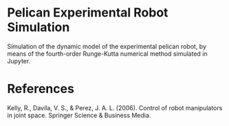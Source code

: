 # Pelican Experimental Robot Simulation
 Simulation of the dynamic model of the experimental pelican robot, by means of the fourth-order Runge-Kutta numerical method simulated in Jupyter.

# References
 Kelly, R., Davila, V. S., & Perez, J. A. L. (2006). Control of robot manipulators in joint space. Springer Science & Business Media.
